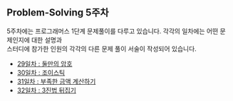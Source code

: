 ## Problem-Solving 5주차

5주차에는 프로그래머스 1단계 문제풀이를 다루고 있습니다. 각각의 일차에는 어떤 문제인지에 대한 설명과  
스터디에 참가한 인원의 각각의 다른 문제 풀이 서술이 작성되어 있습니다.

- <a href="https://github.com/U-REskiling-acadmey/Algorithm/tree/main/Problem-Solving/5%EC%A3%BC%EC%B0%A8/29%EC%9D%BC%EC%B0%A8#%EB%AC%B8%EC%A0%9C-%EC%84%A4%EB%AA%85--%EC%B5%9C%EC%86%8C%EC%A7%81%EC%82%AC%EA%B0%81%ED%98%95">29일차 : 둘만의 암호</a>
- <a href="https://github.com/U-REskiling-acadmey/Algorithm/tree/main/Problem-Solving/5%EC%A3%BC%EC%B0%A8/30%EC%9D%BC%EC%B0%A8#%EB%AC%B8%EC%A0%9C-%EC%84%A4%EB%AA%85--%EC%B5%9C%EC%86%8C%EC%A7%81%EC%82%AC%EA%B0%81%ED%98%95">30일차 : 조이스틱</a>
- <a href="https://github.com/U-REskiling-acadmey/Algorithm/tree/main/Problem-Solving/5%EC%A3%BC%EC%B0%A8/31%EC%9D%BC%EC%B0%A8#%EB%AC%B8%EC%A0%9C-%EC%84%A4%EB%AA%85--%EC%B5%9C%EC%86%8C%EC%A7%81%EC%82%AC%EA%B0%81%ED%98%95">31일차 : 부족한 금액 계산하기</a>
- <a href="https://github.com/U-REskiling-acadmey/Algorithm/tree/main/Problem-Solving/5%EC%A3%BC%EC%B0%A8/32%EC%9D%BC%EC%B0%A8#%EB%AC%B8%EC%A0%9C-%EC%84%A4%EB%AA%85--%EC%B5%9C%EC%86%8C%EC%A7%81%EC%82%AC%EA%B0%81%ED%98%95">32일차 : 3진법 뒤집기</a>
